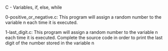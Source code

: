 C - Variables, if, else, while

0-positive_or_negative.c: This program will assign a random number to the variable n each time it is executed.

1-last_digit.c: This program will assign a random number to the variable n each time it is executed. Complete the source code in order to print the last digit of the number stored in the variable n
